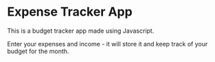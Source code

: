 # Expense Tracker App
This is a budget tracker app made using Javascript. 

Enter your expenses and income - it will store it and keep track of your budget for the month.


